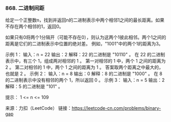 ### 868. 二进制间距

给定一个正整数n，找到并返回n的二进制表示中两个相邻1之间的最长距离。如果不存在两个相邻的1，返回0。

如果只有0将两个1分隔开（可能不存在0），则认为这两个1彼此相邻。两个1之间的距离是它们的二进制表示中位置的绝对差。
例如，"1001"中的两个1的距离为3。



示例 1：
输入：n = 22
输出：2
解释：22 的二进制是 "10110" 。
在 22 的二进制表示中，有三个 1，组成两对相邻的 1 。
第一对相邻的 1 中，两个 1 之间的距离为 2 。
第二对相邻的 1 中，两个 1 之间的距离为 1 。
答案取两个距离之中最大的，也就是 2 。
示例 2：
输入：n = 8
输出：0
解释：8 的二进制是 "1000" 。
在 8 的二进制表示中没有相邻的两个 1，所以返回 0 。
示例 3：
输入：n = 5
输出：2
解释：5 的二进制是 "101" 。


提示：
1 <= n <= 109

来源：力扣（LeetCode）
链接：https://leetcode-cn.com/problems/binary-gap
